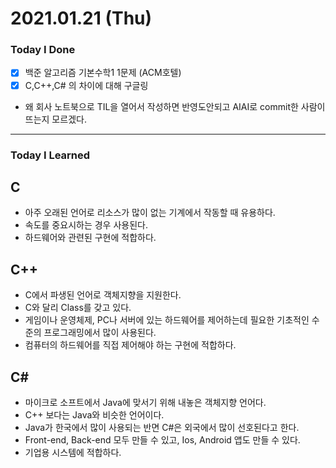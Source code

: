 # 2021.01.21 (Thu)
### Today I Done
- [x] 백준 알고리즘 기본수학1 1문제 (ACM호텔)
- [x] C,C++,C# 의 차이에 대해 구글링
- 왜 회사 노트북으로 TIL을 열어서 작성하면 반영도안되고 AIAI로 commit한 사람이 뜨는지 모르겠다.
***
### Today I Learned

 ## C 
- 아주 오래된 언어로 리소스가 많이 없는 기계에서 작동할 때 유용하다.
- 속도를 중요시하는 경우 사용된다.
- 하드웨어와 관련된 구현에 적합하다.

 ## C++
 - C에서 파생된 언어로 객체지향을 지원한다.
 - C와 달리 Class를 갖고 있다.
 - 게임이나 운영체제, PC나 서버에 있는 하드웨어를 제어하는데 필요한 기초적인 수준의 프로그래밍에서 많이 사용된다.
 - 컴퓨터의 하드웨어를 직접 제어해야 하는 구현에 적합하다.
 
 ## C#  
 - 마이크로 소프트에서 Java에 맞서기 위해 내놓은 객체지향 언어다.
 - C++ 보다는 Java와 비슷한 언어이다.
 - Java가 한국에서 많이 사용되는 반면 C#은 외국에서 많이 선호된다고 한다.
 - Front-end, Back-end 모두 만들 수 있고, Ios, Android 앱도 만들 수 있다.
 - 기업용 시스템에 적합하다.

